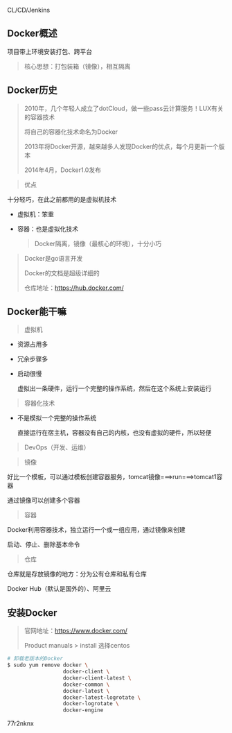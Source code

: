 CL/CD/Jenkins

## Docker概述

项目带上环境安装打包、跨平台

> 核心思想：打包装箱（镜像），相互隔离

## Docker历史

> 2010年，几个年轻人成立了dotCloud，做一些pass云计算服务！LUX有关的容器技术
>
> 将自己的容器化技术命名为Docker
>
> 2013年将Docker开源，越来越多人发现Docker的优点，每个月更新一个版本
>
> 2014年4月，Docker1.0发布

> 优点

十分轻巧，在此之前都用的是虚拟机技术

- 虚拟机：笨重

- 容器：也是虚拟化技术

  > Docker隔离，镜像（最核心的环境），十分小巧

> Docker是go语言开发
>
> Docker的文档是超级详细的
>
> 仓库地址：https://hub.docker.com/

## Docker能干嘛

> 虚拟机

- 资源占用多

- 冗余步骤多

- 启动很慢

  虚拟出一条硬件，运行一个完整的操作系统，然后在这个系统上安装运行

> 容器化技术

- 不是模拟一个完整的操作系统

  直接运行在宿主机，容器没有自己的内核，也没有虚拟的硬件，所以轻便

> DevOps（开发、运维）

> 镜像

好比一个模板，可以通过模板创建容器服务，tomcat镜像===>run===>tomcat1容器

通过镜像可以创建多个容器

> 容器

Docker利用容器技术，独立运行一个或一组应用，通过镜像来创建

启动、停止、删除基本命令

> 仓库

仓库就是存放镜像的地方：分为公有仓库和私有仓库

Docker Hub（默认是国外的）、阿里云

## 安装Docker

> 官网地址：https://www.docker.com/
>
> Product manuals > install 选择centos

```bash
# 卸载老版本的Docker
$ sudo yum remove docker \
                  docker-client \
                  docker-client-latest \
                  docker-common \
                  docker-latest \
                  docker-latest-logrotate \
                  docker-logrotate \
                  docker-engine
```



77r2nknx